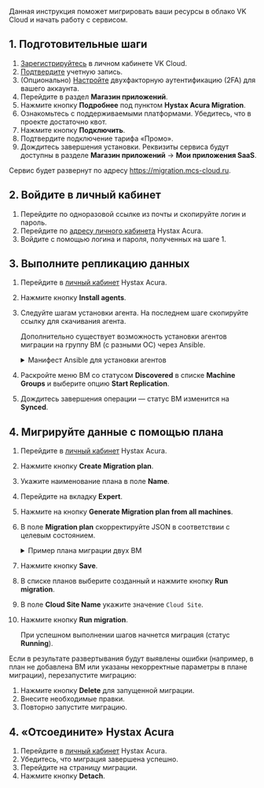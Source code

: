 Данная инструкция поможет мигрировать ваши ресурсы в облако VK Cloud и начать работу с сервисом.

## 1. Подготовительные шаги

1. [Зарегистрируйтесь](/ru/additionals/start/get-started/account-registration#registraciya-v-lichnom-kabinete) в личном кабинете VK Cloud.
1. [Подтвердите](/ru/additionals/start/get-started/account-registration#podtverzhdenie-uchetnoy-zapisi) учетную запись.
1. (Опционально) [Настройте](/ru/base/account/instructions/account-manage/security#vklyuchenie-2fa) двухфакторную аутентификацию (2FA) для вашего аккаунта.
1. Перейдите в раздел **Магазин приложений**.
1. Нажмите кнопку **Подробнее** под пунктом **Hystax Acura Migration**.
1. Ознакомьтесь с поддерживаемыми платформами. Убедитесь, что в проекте достаточно квот.
1. Нажмите кнопку **Подключить**.
1. Подтвердите подключение тарифа «Промо».
1. Дождитесь завершения установки. Реквизиты сервиса будут доступны в разделе **Магазин приложений** → **Мои приложения SaaS**.

<info>

Сервис будет развернут по адресу https://migration.mcs-cloud.ru.

</info>

## 2. Войдите в личный кабинет

1. Перейдите по одноразовой ссылке из почты и скопируйте логин и пароль.
1. Перейдите по [адресу личного кабинета](https://migration.mcs-cloud.ru) Hystax Acura.
1. Войдите с помощью логина и пароля, полученных на шаге 1.

## 3. Выполните репликацию данных

1. Перейдите в [личный кабинет](https://migration.mcs-cloud.ru) Hystax Acura.
1. Нажмите кнопку **Install agents**.
1. Следуйте шагам установки агента. На последнем шаге скопируйте ссылку для скачивания агента.

   <info>

   Дополнительно существует возможность установки агентов миграции на группу ВМ (с разными ОС) через Ansible.

   <details>
     <summary>Манифест Ansible для установки агентов</summary>

   ```yaml
   - hosts: all
     vars:
       ansible_ssh_pipelining: true
   
     tasks:
       - name: Generate URL rpm
         set_fact:
           download_url: "https://{{ acura_host }}/linux_agent/{{ customer_id }}?dist_type=rpm&platform=x64"
           remote_path: /tmp/hlragent.rpm
         when: ansible_os_family == "RedHat"
   
       - name: Generate URL deb
         set_fact:
           download_url: "https://{{ acura_host }}/linux_agent/{{ customer_id }}?dist_type=deb&platform=x64"
           remote_path: /tmp/hlragent.deb
         when: ansible_os_family == "Debian"
   
       - name: Download agent
         get_url:
           url: "{{ download_url }}"
           dest: "{{ remote_path }}"
           mode: 0644
           validate_certs: no
           timeout: 300
         become: yes
   
       - name: Install Hystax Linux Replication Agent from rpm package
         yum:
           name: "{{ remote_path }}"
           state: present
         become: yes
         when: ansible_os_family == "RedHat"
   
       - name: Install Hystax Linux Replication Agent from deb package
         apt:
           deb: "{{ remote_path }}"
           state: present
         become: yes
         when: ansible_os_family == "Debian"
   
       - name: Remove package file
         file:
           path: "{{ remote_path }}"
           state: absent
         become: yes
   ```

   </details>

   </info>

1. Раскройте меню ВМ со статусом **Discovered** в списке **Machine Groups** и выберите опцию **Start Replication**.
1. Дождитесь завершения операции — статус ВМ изменится на **Synced**.

## 4. Мигрируйте данные с помощью плана

1. Перейдите в [личный кабинет](https://migration.mcs-cloud.ru) Hystax Acura.
1. Нажмите кнопку **Create Migration plan**.
1. Укажите наименование плана в поле **Name**.
1. Перейдите на вкладку **Expert**.
1. Нажмите на кнопку **Generate Migration plan from all machines**.
1. В поле **Migration plan** скорректируйте JSON в соответствии с целевым состоянием.

   <details>
    <summary>Пример плана миграции двух ВМ</summary>

    В этом плане описываются две ВМ и подсеть, в которой будут развернуты мигрируемые ВМ.

    ```json
    {
        "subnets": {
            "subnet_0": {
                "name": "subnet_0",
                "cidr": "10.0.1.0/24",
                "subnet_id": "2aebd081-44a8-480f-xxxx-yyyyyyyyyyyy"
            }
        },
        "devices": {
            "ubuntu01": {
                "id": "ec09a435-3389-d19f-4cf4-zzzzzzzzzzz",
                "security_groups": [
                    "default_all"
                ],
                "availability_zone": "MS1",
                "rank": 0,
                "flavor": "Standard-4-8-80",
                "ports": [
                    {
                        "name": "port_0",
                        "ip": "10.0.1.23",
                        "floating_ip": true,
                        "subnet": "subnet_0"
                    }
                ]
            },
            "centos01": {
                "id": "a40d5ef3-e244-dab5-9df0-aaaaaaaaaaaa",
                "security_groups": [
                    "default_all"
                ],
                "availability_zone": "DP1",
                "rank": 0,
                "flavor": "Standard-4-8-80",
                "ports": [
                    {
                        "name": "port_0",
                        "ip": "10.0.1.27",
                        "floating_ip": true,
                        "subnet": "subnet_0"
                    }
                ]
            }
        }
    }
    ```

    В параметре `subnet` укажите идентификатор заранее созданной сети в проекте VK Cloud, у которой CIDR совпадает с CIDR сети исходной ВМ. Названия параметра `flavor` уточняйте с помощью команды `openstack flavor list`.

    Подробное описание параметров в официальной документации [Hystax Acura](https://docs.hystax.com/live-migration/migration_overview.html#migration-plan-syntax).

   </details>

1. Нажмите кнопку **Save**.
1. В списке планов выберите созданный и нажмите кнопку **Run migration**.
1. В поле **Cloud Site Name** укажите значение `Cloud Site`.
1. Нажмите кнопку **Run migration**.

   При успешном выполнении шагов начнется миграция (статус **Running**).

<info>

Если в результате развертывания будут выявлены ошибки (например, в план не добавлена ВМ или указаны некорректные параметры в плане миграции), перезапустите миграцию:

1. Нажмите кнопку **Delete** для запущенной миграции.
1. Внесите необходимые правки.
1. Повторно запустите миграцию.

</info>

## 4. «Отсоедините» Hystax Acura

1. Перейдите в [личный кабинет](https://migration.mcs-cloud.ru) Hystax Acura.
1. Убедитесь, что миграция завершена успешно.
1. Перейдите на страницу миграции.
1. Нажмите кнопку **Detach**.
